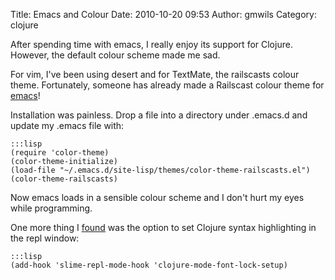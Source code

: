 Title: Emacs and Colour
Date: 2010-10-20 09:53
Author: gmwils
Category: clojure

After spending time with emacs, I really enjoy its support for Clojure.
However, the default colour scheme made me sad.

For vim, I've been using desert and for TextMate, the railscasts colour
theme. Fortunately, someone has already made a Railscast colour theme
for [emacs][]!

Installation was painless. Drop a file into a directory under .emacs.d
and update my .emacs file with:

    :::lisp
    (require 'color-theme)
    (color-theme-initialize)
    (load-file "~/.emacs.d/site-lisp/themes/color-theme-railscasts.el")
    (color-theme-railscasts)

Now emacs loads in a sensible colour scheme and I don't hurt my eyes
while programming.

One more thing I [found][] was the option to set Clojure syntax
highlighting in the repl window:

    :::lisp
    (add-hook 'slime-repl-mode-hook 'clojure-mode-font-lock-setup)

  [emacs]: http://github.com/olegshaldybin/color-theme-railscasts
  [found]: http://github.com/technomancy/swank-clojure
